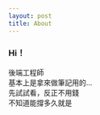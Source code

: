 ```yaml
---
layout: post
title: About
---
```


<H3> Hi！</H3>
後端工程師 <br/>
基本上是拿來做筆記用的... <br/>
先試試看，反正不用錢 <br/>
不知道能撐多久就是